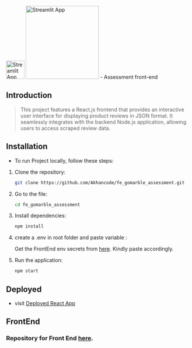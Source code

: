 <img src="http://gomarble-assessment.centralindia.cloudapp.azure.com/static/media/logo.c997e5e8b72a6f7a15aa00ff12ea433e.svg" alt="Streamlit App" width="50"/> <img src="http://gomarble-assessment.centralindia.cloudapp.azure.com/static/media/logo-text.caad81f7757ac9f3b956bf5211a50d07.svg" alt="Streamlit App" width="200"/> - Assessment front-end


## Introduction

>This project features a React.js frontend that provides an interactive user interface for displaying product reviews in JSON format. It seamlessly integrates with the backend Node.js application, allowing users to access scraped review data. 

## Installation

- To run Project locally, follow these steps:

1. Clone the repository:

    ```bash
    git clone https://github.com/Akhancode/fe_gomarble_assessment.git
 
    ```
1. Go to the file:

    ```bash
    cd fe_gomarble_assessment
    ```
2. Install dependencies:

    ```bash
    npm install 
    ```
3. create a .env in root folder and paste variable :

    Get the FrontEnd env secrets from  [here](https://drive.google.com/file/d/18eSeu61sOqWrhM8SK-fo3ncUgC-r-mEi/view?usp=sharing). Kindly paste accordingly.
     
4. Run the application:

    ```bash
    npm start
    ```
     


## Deployed 
   - visit  [Deployed React App  ](http://gomarble-assessment.centralindia.cloudapp.azure.com)


## FrontEnd
   ### Repository for Front End [here](https://github.com/Akhancode/fe_gomarble_assessment). 








